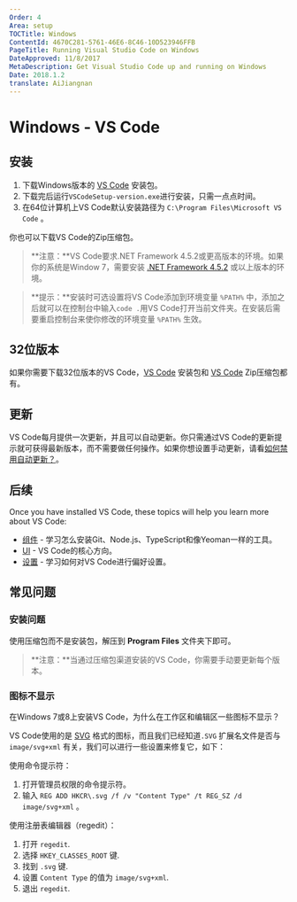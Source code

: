 ```yaml
---
Order: 4
Area: setup
TOCTitle: Windows
ContentId: 4670C281-5761-46E6-8C46-10D523946FFB
PageTitle: Running Visual Studio Code on Windows
DateApproved: 11/8/2017
MetaDescription: Get Visual Studio Code up and running on Windows
Date: 2018.1.2
translate: AiJiangnan
---
```

# Windows - VS Code

## 安装

1. 下载Windows版本的 [VS Code](https://go.microsoft.com/fwlink/?LinkID=534107) 安装包。
2. 下载完后运行`VSCodeSetup-version.exe`进行安装，只需一点点时间。
3. 在64位计算机上VS Code默认安装路径为 `C:\Program Files\Microsoft VS Code` 。

你也可以下载VS Code的Zip压缩包。

>**注意：**VS Code要求.NET Framework 4.5.2或更高版本的环境。如果你的系统是Window 7，需要安装 [.NET Framework 4.5.2](https://www.microsoft.com/en-us/download/details.aspx?id=42643) 或以上版本的环境。

>**提示：**安装时可选设置将VS Code添加到环境变量 `%PATH%` 中，添加之后就可以在控制台中输入`code .`用VS Code打开当前文件夹。在安装后需要重启控制台来使你修改的环境变量 `%PATH%` 生效。

## 32位版本

如果你需要下载32位版本的VS Code，[VS Code](https://go.microsoft.com/fwlink/?LinkId=723965) 安装包和 [VS Code](https://go.microsoft.com/fwlink/?LinkID=733265) Zip压缩包都有。

## 更新

VS Code每月提供一次更新，并且可以自动更新。你只需通过VS Code的更新提示就可获得最新版本，而不需要做任何操作。如果你想设置手动更新，请看[如何禁用自动更新？](/docs/supporting/faq.md#how-do-i-opt-out-of-vs-code-autoupdates)。

## 后续

Once you have installed VS Code, these topics will help you learn more about VS Code:

* [组件](/docs/setup/additional-components.md) - 学习怎么安装Git、Node.js、TypeScript和像Yeoman一样的工具。
* [UI](/docs/getstarted/userinterface.md) - VS Code的核心方向。
* [设置](/docs/getstarted/settings.md) - 学习如何对VS Code进行偏好设置。

## 常见问题

### 安装问题

使用压缩包而不是安装包，解压到 **Program Files** 文件夹下即可。

>**注意：**当通过压缩包渠道安装的VS Code，你需要手动要更新每个版本。

### 图标不显示

在Windows 7或8上安装VS Code，为什么在工作区和编辑区一些图标不显示？

VS Code使用的是 [SVG](https://en.wikipedia.org/wiki/Scalable_Vector_Graphics) 格式的图标，而且我们已经知道`.SVG` 扩展名文件是否与 `image/svg+xml` 有关，我们可以进行一些设置来修复它，如下：

使用命令提示符：

1. 打开管理员权限的命令提示符。
2. 输入 `REG ADD HKCR\.svg /f /v "Content Type" /t REG_SZ /d image/svg+xml` 。

使用注册表编辑器（regedit）：

1. 打开 `regedit`.
2. 选择 `HKEY_CLASSES_ROOT` 键.
3. 找到 `.svg` 键.
4. 设置 `Content Type` 的值为 `image/svg+xml`.
5. 退出 `regedit`.
